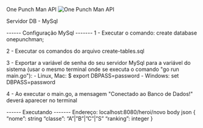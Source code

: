 One Punch Man API
![One Punch Man API](https://encrypted-tbn0.gstatic.com/images?q=tbn:ANd9GcTsELxXWj1G2RJo8kTgc0Icu0lG6EpVc7QI7Q&usqp=CAU)


Servidor DB - MySql

------ Configuração MySql -------
1 - Executar o comando: create database onepunchman;

2 - Executar os comandos do arquivo create-tables.sql

3 - Exportar a variável de senha do seu servidor MySql para a variável do sistema (usar o mesmo terminal onde se executa o comando "go run main.go"):
    - Linux, Mac:
        $ export DBPASS=password
    - Windows:
        set DBPASS=password

4 - Ao executar o main.go, a mensagem "Conectado ao Banco de Dados!" deverá aparecer no terminal


------ Executando -------
Endereço: localhost:8080/heroi/novo
body json {
    “nome”: string
    “classe”: “A”|”B”|”C”|”S”
    “ranking”: integer
}



